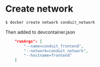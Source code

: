 # Create network

```bash
$ docker create network conduit_network
```

Then added to devcontainer.json

```json
	"runArgs": [
		"--name=conduit_frontend",
		"--network=conduit_network",
		"--hostname=frontend"
	]
```